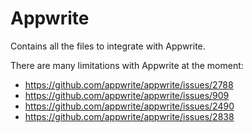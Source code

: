 # Appwrite

Contains all the files to integrate with Appwrite.

There are many limitations with Appwrite at the moment:

- https://github.com/appwrite/appwrite/issues/2788
- https://github.com/appwrite/appwrite/issues/909
- https://github.com/appwrite/appwrite/issues/2490
- https://github.com/appwrite/appwrite/issues/2838